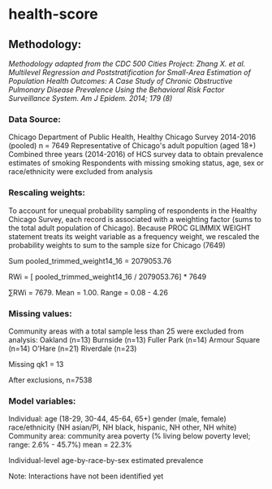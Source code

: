 # health-score

## Methodology:
*Methodology adapted from the CDC 500 Cities Project: Zhang X. et al. Multilevel Regression and Poststratification for Small-Area Estimation of Population Health Outcomes: A Case Study of Chronic Obstructive Pulmonary Disease Prevalence Using the Behavioral Risk Factor Surveillance System. Am J Epidem. 2014; 179 (8)*

### Data Source:
Chicago Department of Public Health, Healthy Chicago Survey 2014-2016 (pooled) n = 7649
Representative of Chicago's adult popultion (aged 18+)
Combined three years (2014-2016) of HCS survey data to obtain prevalence estimates of smoking 
Respondents with missing smoking status, age, sex or race/ethnicity were excluded from analysis 

### Rescaling weights:
To account for unequal probability sampling of respondents in the Healthy Chicago Survey, each record is associated with a weighting factor (sums to the total adult population of Chicago). Because PROC GLIMMIX WEIGHT statement treats its weight variable as a frequency weight, we rescaled the probability weights to sum to the sample size for Chicago (7649) 

Sum pooled_trimmed_weight14_16 = 2079053.76

RWi = [ pooled_trimmed_weight14_16 / 2079053.76] * 7649

∑RWi = 7679. Mean = 1.00. Range = 0.08 - 4.26

### Missing values:
Community areas with a total sample less than 25 were excluded from analysis:
Oakland (n=13)
Burnside (n=13)
Fuller Park (n=14)
Armour Square (n=14)
O'Hare (n=21)
Riverdale (n=23)

Missing qk1 = 13

After exclusions, n=7538

### Model variables:
Individual:	age (18-29, 30-44, 45-64, 65+)
		gender (male, female)
		race/ethnicity (NH asian/PI, NH black, hispanic, NH other, NH white)
Community area:	community area poverty (% living below poverty level; range: 2.6% - 45.7%) mean = 22.3%

Individual-level age-by-race-by-sex estimated prevalence 

Note: Interactions have not been identified yet
